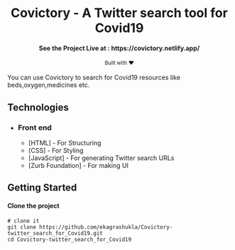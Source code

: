 <h1 align="center">
 Covictory - A Twitter search tool for Covid19
</h1>

<h4 align="center">See the Project Live at : https://covictory.netlify.app/</h4>
<div align="center">
  <sub>Built with ❤︎ </sub>
</div>

</br>
You can use Covictory to search for Covid19 resources like beds,oxygen,medicines etc.


## Technologies

- ### Front end

  - [HTML] - For Structuring
  - [CSS] - For Styling
  - [JavaScript] - For generating Twitter search URLs
  - [Zurb Foundation] - For making UI

## Getting Started

#### Clone the project

```
# clone it
git clone https://github.com/ekagrashukla/Covictory-twitter_search_for_Covid19.git
cd Covictory-twitter_search_for_Covid19
```
